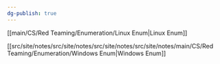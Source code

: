 ```yaml
---
dg-publish: true
---
```







[[main/CS/Red Teaming/Enumeration/Linux Enum\|Linux Enum]]

[[src/site/notes/src/site/notes/src/site/notes/src/site/notes/main/CS/Red Teaming/Enumeration/Windows Enum\|Windows Enum]]